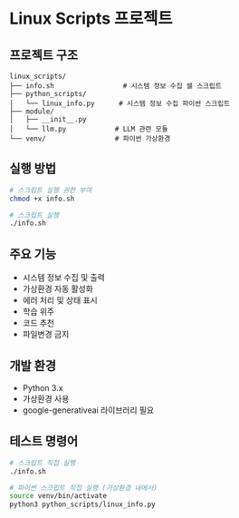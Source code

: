 # Linux Scripts 프로젝트

## 프로젝트 구조
```
linux_scripts/
├── info.sh                 # 시스템 정보 수집 쉘 스크립트
├── python_scripts/
│   └── linux_info.py      # 시스템 정보 수집 파이썬 스크립트
├── module/
│   ├── __init__.py
│   └── llm.py            # LLM 관련 모듈
└── venv/                 # 파이썬 가상환경
```

## 실행 방법
```bash
# 스크립트 실행 권한 부여
chmod +x info.sh

# 스크립트 실행
./info.sh
```

## 주요 기능
- 시스템 정보 수집 및 출력
- 가상환경 자동 활성화
- 에러 처리 및 상태 표시
- 학습 위주
- 코드 추천
- 파일변경 금지

## 개발 환경
- Python 3.x
- 가상환경 사용
- google-generativeai 라이브러리 필요

## 테스트 명령어
```bash
# 스크립트 직접 실행
./info.sh

# 파이썬 스크립트 직접 실행 (가상환경 내에서)
source venv/bin/activate
python3 python_scripts/linux_info.py
```